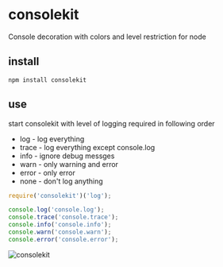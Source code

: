 # consolekit
Console decoration with colors and level restriction for node

## install
`npm install consolekit`

## use
start consolekit with level of logging required in following order 
- log  - log everything
- trace - log everything except console.log
- info - ignore debug messges
- warn - only warning and error 
- error - only error
- none - don't log anything


```javascript
require('consolekit')('log');

console.log('console.log');
console.trace('console.trace');
console.info('console.info');
console.warn('console.warn');
console.error('console.error');
```

![consolekit](https://i.imgur.com/moEns6Y.png)
